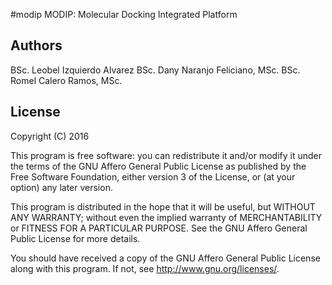#modip
MODIP: Molecular Docking Integrated Platform

## Authors
   BSc. Leobel Izquierdo Alvarez
   BSc. Dany Naranjo Feliciano, MSc.
   BSc. Romel Calero Ramos, MSc.

## License
   Copyright (C) 2016

   This program is free software: you can redistribute it and/or modify
   it under the terms of the GNU Affero General Public License as
   published by the Free Software Foundation, either version 3 of the
   License, or (at your option) any later version.

   This program is distributed in the hope that it will be useful,
   but WITHOUT ANY WARRANTY; without even the implied warranty of
   MERCHANTABILITY or FITNESS FOR A PARTICULAR PURPOSE.  See the
   GNU Affero General Public License for more details.

   You should have received a copy of the GNU Affero General Public License
   along with this program.  If not, see <http://www.gnu.org/licenses/>.


